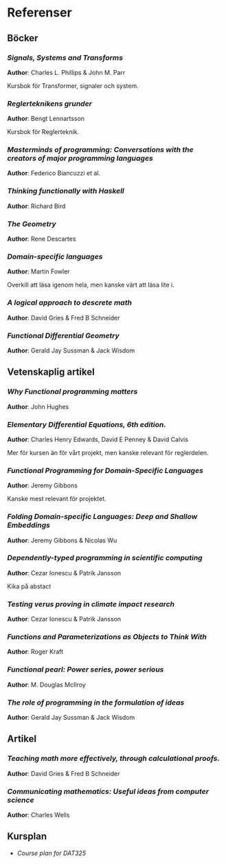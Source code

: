Referenser
==========

Böcker
------

### *Signals, Systems and Transforms*

**Author**: Charles L. Phillips & John M. Parr

Kursbok för Transformer, signaler och system.

### *Reglerteknikens grunder*

**Author**: Bengt Lennartsson

Kursbok för Reglerteknik.

### *Masterminds of programming: Conversations with the creators of major programming languages*

**Author**: Federico Biancuzzi et al.

### *Thinking functionally with Haskell*

**Author**: Richard Bird

### *The Geometry*

**Author**: Rene Descartes

### *Domain-specific languages*

**Author**: Martin Fowler

Overkill att läsa igenom hela, men kanske värt att läsa lite i.

### *A logical approach to descrete math*

**Author**: David Gries & Fred B Schneider

### *Functional Differential Geometry*

**Author**: Gerald Jay Sussman & Jack Wisdom

Vetenskaplig artikel
--------------------

### *Why Functional programming matters*

**Author**: John Hughes

### *Elementary Differential Equations, 6th edition.*

**Author**: Charles Henry Edwards, David E Penney & David Calvis

Mer för kursen än för vårt projekt, men kanske relevant för reglerdelen.

### *Functional Programming for Domain-Specific Languages*

**Author**: Jeremy Gibbons

Kanske mest relevant för projektet.

### *Folding Domain-specific Languages: Deep and Shallow Embeddings*

**Author**: Jeremy Gibbons & Nicolas Wu

### *Dependently-typed programming in scientific computing*

**Author**: Cezar Ionescu & Patrik Jansson

Kika på abstact

### *Testing verus proving in climate impact research*

**Author**: Cezar Ionescu & Patrik Jansson

### *Functions and Parameterizations as Objects to Think With*

**Author**: Roger Kraft

### *Functional pearl: Power series, power serious*

**Author**: M. Douglas McIlroy

### *The role of programming in the formulation of ideas*

**Author**: Gerald Jay Sussman & Jack Wisdom

Artikel
-------

### *Teaching math more effectively, through calculational proofs.*

**Author**: David Gries & Fred B Schneider

### *Communicating mathematics: Useful ideas from computer science*

**Author**: Charles Wells

Kursplan
--------

-   *Course plan for DAT325*
